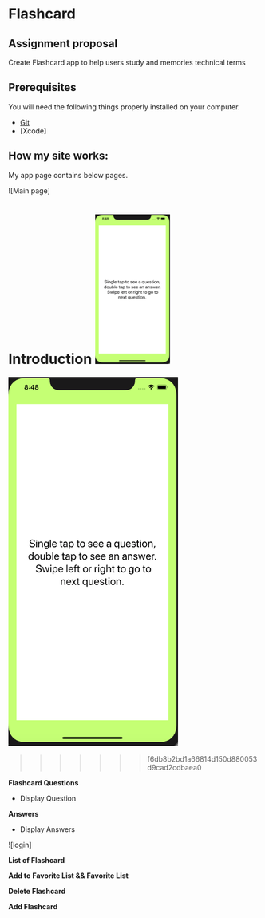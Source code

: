 # Flashcard


## Assignment proposal
Create Flashcard app to help users study and memories technical terms


## Prerequisites

You will need the following things properly installed on your computer.

* [Git](https://git-scm.com/)
* [Xcode]

## How my site works:
My app page contains below pages.

![Main page]


**Introduction**
<img src="https://github.com/Jaejun-Project/IOS_Flashcard/blob/master/IOS_Flashcard_img/Intro.png?raw=true"  width="150" height="300" />
=======
![Guide](https://github.com/Jaejun-Project/IOS_Flashcard/blob/master/IOS_Flashcard_img/Intro.png?raw=true)
>>>>>>> f6db8b2bd1a66814d150d880053d9cad2cdbaea0

<!-- ![Guide](https://github.com/Jaejun-Project/pubg_leaderboard/blob/master/ImgRead/leaderboard.png) -->

**Flashcard Questions**
- Display Question

<!-- ![](https://github.com/Jaejun-Project/pubg_leaderboard/blob/master/ImgRead/stat.png) -->

**Answers**
- Display Answers

<!-- ![register](https://github.com/Jaejun-Project/pubg_leaderboard/blob/master/ImgRead/register.png) -->

![login]


**List of Flashcard**


**Add to Favorite List && Favorite List**

**Delete Flashcard**

**Add Flashcard**
